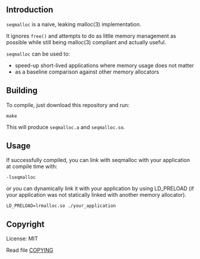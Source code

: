 ## Introduction

`seqmalloc` is a naive, leaking malloc(3) implementation.

It ignores `free()` and attempts to do as little memory management as
possible while still being malloc(3) compliant and actually useful.

`seqmalloc` can be used to:

- speed-up short-lived applications where memory usage does not matter
- as a baseline comparison against other memory allocators

## Building

To compile, just download this repository and run:
```console
make
```

This will produce `seqmalloc.a` and `seqmalloc.so`.

## Usage

If successfully compiled, you can link with seqmalloc with your application
at compile time with:
```console
-lseqmalloc
```
or you can dynamically link it with your application by using LD_PRELOAD (if
your application was not statically linked with another memory allocator).
```console
LD_PRELOAD=lrmalloc.so ./your_application
```

## Copyright

License: MIT

Read file [COPYING](COPYING)

